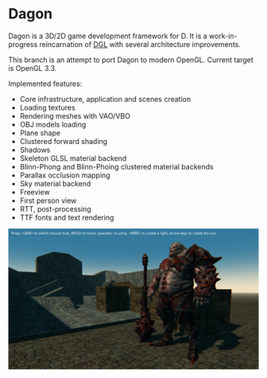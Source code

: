 Dagon
=====
Dagon is a 3D/2D game development framework for D. It is a work-in-progress reincarnation of [DGL](https://github.com/gecko0307/dgl) with several architecture improvements. 

This branch is an attempt to port Dagon to modern OpenGL. Current target is OpenGL 3.3.

Implemented features:
* Core infrastructure, application and scenes creation
* Loading textures
* Rendering meshes with VAO/VBO
* OBJ models loading
* Plane shape
* Clustered forward shading
* Shadows
* Skeleton GLSL material backend
* Blinn-Phong and Blinn-Phoing clustered material backends
* Parallax occlusion mapping
* Sky material backend
* Freeview
* First person view
* RTT, post-processing
* TTF fonts and text rendering

[![Screenshot1](/screenshots/imrod-thumb.jpg)](/screenshots/imrod.jpg)
